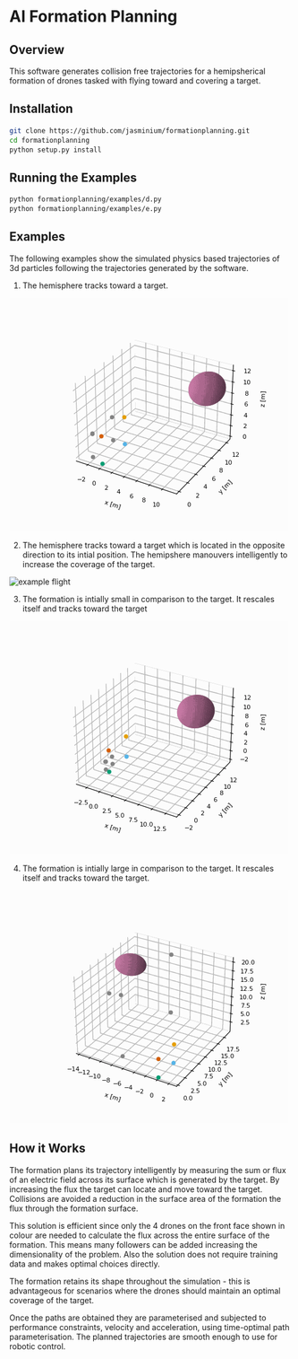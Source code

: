 AI Formation Planning
========================

## Overview

This software generates collision free trajectories for a hemipsherical formation of drones tasked with flying toward and covering a target.

## Installation

```bash
git clone https://github.com/jasminium/formationplanning.git
cd formationplanning
python setup.py install
```

## Running the Examples

```bash
python formationplanning/examples/d.py
python formationplanning/examples/e.py
```

## Examples

The following examples show the simulated physics based trajectories of 3d particles following the trajectories generated by the software.

1. The hemisphere tracks toward a target.

![example flight](example_d_1/Figure%209.gif)

2. The hemisphere tracks toward a target which is located in the opposite direction to its intial position. The hemipshere manouvers intelligently to increase the coverage of the target.

![example flight](example_d_2/Figure%2010.gif)

3. The formation is intially small in comparison to the target. It rescales itself and tracks toward the target

![example flight](example_e_1/Figure.gif)

4. The formation is intially large in comparison to the target. It rescales itself and tracks toward the target.

![example flight](example_e_2/Figure.gif)

## How it Works

The formation plans its trajectory intelligently by measuring the sum or flux of an electric field across its surface which is generated by the target. By increasing the flux the target can locate and move toward the target. Collisions are avoided a reduction in the surface area of the formation the flux through the formation surface.

This solution is efficient since only the 4 drones on the front face shown in colour are needed to calculate the flux across the entire surface of the formation. This means many followers can be added increasing the dimensionality of the problem. Also the solution does not require training data and makes optimal choices directly.

The formation retains its shape throughout the simulation - this is advantageous for scenarios where the drones should maintain an optimal coverage of the target.

Once the paths are obtained they are parameterised and subjected to performance constraints, velocity and acceleration, using time-optimal path parameterisation. The planned trajectories are smooth enough to use for robotic control.
